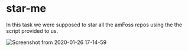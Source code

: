 # star-me
In this task we were supposed to star all the amFoss repos using the the script provided to us.



![Screenshot from 2020-01-26 17-14-59](https://user-images.githubusercontent.com/56225125/73131482-98d6a380-4031-11ea-874a-3f9bdd194c1d.png)
